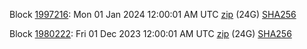 Block [1997216](https://insight.dash.org/insight/block/00000000000000244301a1d1c7fffefc16f5f5bd72c1c318b41bb7a3eb7479c7): Mon 01 Jan 2024 12:00:01 AM UTC [zip](https://dash-bootstrap-2.ams3.digitaloceanspaces.com/mainnet/2024-01-01/bootstrap.dat.zip) (24G) [SHA256](https://dash-bootstrap-2.ams3.digitaloceanspaces.com/mainnet/2024-01-01/sha256.txt)

Block [1980222](https://insight.dash.org/insight/block/0000000000000027f09aeaeb373c44433e562c64c9fb659a626e0f03959f654a): Fri 01 Dec 2023 12:00:01 AM UTC [zip](https://dash-bootstrap-2.ams3.digitaloceanspaces.com/mainnet/2023-12-01/bootstrap.dat.zip) (24G) [SHA256](https://dash-bootstrap-2.ams3.digitaloceanspaces.com/mainnet/2023-12-01/sha256.txt)
